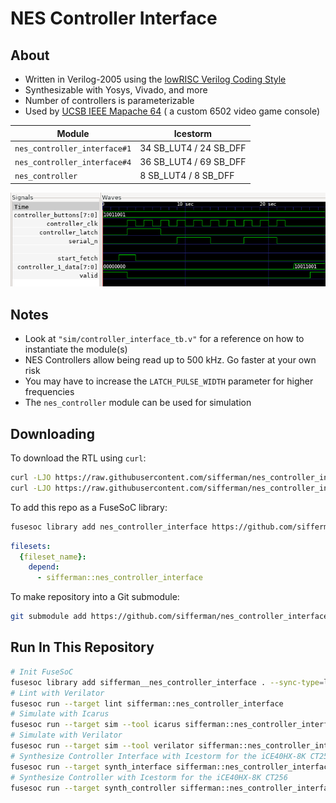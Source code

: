 
# NES Controller Interface

## About

* Written in Verilog-2005 using the [lowRISC Verilog Coding Style](https://github.com/lowRISC/style-guides/blob/master/VerilogCodingStyle.md)
* Synthesizable with Yosys, Vivado, and more
* Number of controllers is parameterizable
* Used by [UCSB IEEE Mapache 64](https://github.com/ucsbieee/mapache64) ( a custom 6502 video game console)

| Module                       | Icestorm               |
|------------------------------|------------------------|
| `nes_controller_interface#1` | 34 SB_LUT4 / 24 SB_DFF |
| `nes_controller_interface#4` | 36 SB_LUT4 / 69 SB_DFF |
|             `nes_controller` |  8 SB_LUT4 / 8 SB_DFF  |

![Demonstration](./docs/demonstration.png)

## Notes

* Look at `"sim/controller_interface_tb.v"` for a reference on how to instantiate the module(s)
* NES Controllers allow being read up to 500 kHz. Go faster at your own risk
* You may have to increase the `LATCH_PULSE_WIDTH` parameter for higher frequencies
* The `nes_controller` module can be used for simulation

## Downloading

To download the RTL using `curl`:

```bash
curl -LJO https://raw.githubusercontent.com/sifferman/nes_controller_interface/main/rtl/nes_controller_interface.v
curl -LJO https://raw.githubusercontent.com/sifferman/nes_controller_interface/main/rtl/nes_controller.v
```

To add this repo as a FuseSoC library:

```bash
fusesoc library add nes_controller_interface https://github.com/sifferman/nes_controller_interface --sync-type=git
```

```yml
filesets:
  {fileset_name}:
    depend:
      - sifferman::nes_controller_interface
```

To make repository into a Git submodule:

```bash
git submodule add https://github.com/sifferman/nes_controller_interface <path/to/destination>
```

## Run In This Repository

```bash
# Init FuseSoC
fusesoc library add sifferman__nes_controller_interface . --sync-type=local
# Lint with Verilator
fusesoc run --target lint sifferman::nes_controller_interface
# Simulate with Icarus
fusesoc run --target sim --tool icarus sifferman::nes_controller_interface
# Simulate with Verilator
fusesoc run --target sim --tool verilator sifferman::nes_controller_interface
# Synthesize Controller Interface with Icestorm for the iCE40HX-8K CT256
fusesoc run --target synth_interface sifferman::nes_controller_interface
# Synthesize Controller with Icestorm for the iCE40HX-8K CT256
fusesoc run --target synth_controller sifferman::nes_controller_interface
```
